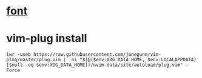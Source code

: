 # [font](https://github.com/powerline/fonts/blob/master/UbuntuMono/Ubuntu%20Mono%20derivative%20Powerline.ttf)
# vim-plug install
``iwr -useb https://raw.githubusercontent.com/junegunn/vim-plug/master/plug.vim |`
    ni "$(@($env:XDG_DATA_HOME, $env:LOCALAPPDATA)[$null -eq $env:XDG_DATA_HOME])/nvim-data/site/autoload/plug.vim" -Force``
